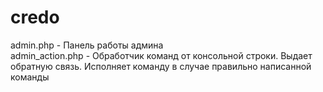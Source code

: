 # credo

admin.php - Панель работы админа  
admin_action.php - Обработчик команд от консольной строки. Выдает обратную связь. Исполняет команду в случае правильно написанной команды
